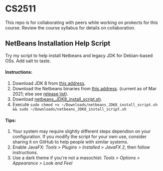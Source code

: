 # CS2511
This repo is for collaborating with peers while working on prokects for this course. Review the course syllabus for details on collaboration.

## NetBeans Installation Help Script
Try my script to help install Netbeans and legacy JDK for Debian-based OSs.
Add salt to taste.
#### Instructions:
1. Download JDK 8 from [this address](https://www.oracle.com/java/technologies/javase/javase-jdk8-downloads.html#license-lightbox).
2. Download the Netbeans binaries from [this address](https://netbeans.apache.org/download/nb123/nb123.html). (current as of Mar 2021; else see [release list](https://netbeans.apache.org/download/index.html)).
3. Download [netbeans_JDK8_install_script.sh](https://github.com/alex-haw/CS2511/blob/main/netbeans_JDK8_install_script.sh).
4. Execute `sudo chmod +x ~/Downloads/netbeans_JDK8_install_script.sh  && sudo ~/Downloads/netbeans_JDK8_install_script.sh`
#### Tips: 
1. Your system may require slightly different steps dependion on your configuration. If you modify the script for your own use, consider sharing it on GitHub to help people with similar systems.
2. Enable JavaFX: *Tools > Plugins > Installed > JavaFX 2*, then follow instructions.
3. Use a dark theme if you're not a masochist: *Tools > Options > Appearance > Look and Feel*

 
